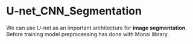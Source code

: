 # U-net_CNN_Segmentation
We can use U-net as an important architecture for **image segmentation**.
<br>Before training model preprocessing has done with Monai library.
